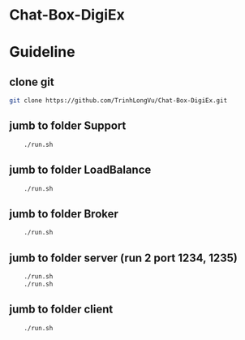 # Chat-Box-DigiEx
# Guideline
## clone git
```bash
git clone https://github.com/TrinhLongVu/Chat-Box-DigiEx.git
```
## jumb to folder Support
```bash
    ./run.sh
```
## jumb to folder LoadBalance 
```bash
    ./run.sh
```
## jumb to folder Broker 
```bash
    ./run.sh
```
## jumb to folder server (run 2 port 1234, 1235) 
```bash
    ./run.sh 
    ./run.sh
```
## jumb to folder client
```bash
    ./run.sh
```
